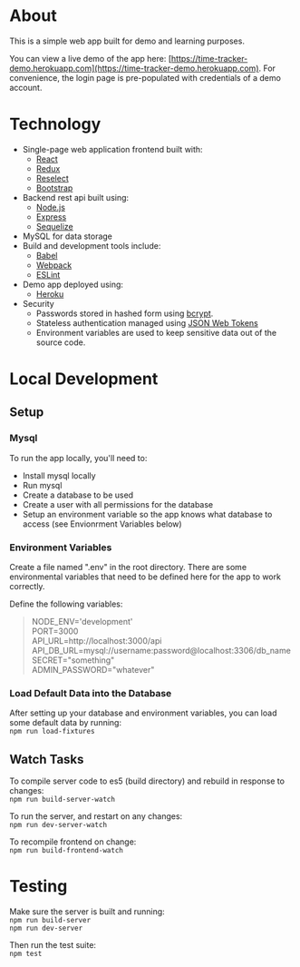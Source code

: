 About
===
This is a simple web app built for demo and learning purposes.

You can view a live demo of the app here: [https://time-tracker-demo.herokuapp.com](https://time-tracker-demo.herokuapp.com). 
For convenience, the login page is pre-populated with credentials of a demo account.


Technology
===
* Single-page web application frontend built with:
    * [React](https://facebook.github.io/react/)
    * [Redux](http://redux.js.org/)
    * [Reselect](https://github.com/reactjs/reselect)
    * [Bootstrap](http://getbootstrap.com/)
* Backend rest api built using:
    * [Node.js](https://nodejs.org/en/)
    * [Express](http://expressjs.com/)
    * [Sequelize](http://docs.sequelizejs.com/)
* MySQL for data storage
* Build and development tools include:
    * [Babel](https://babeljs.io/)
    * [Webpack](https://webpack.github.io/)
    * [ESLint](http://eslint.org/)
* Demo app deployed using:
    * [Heroku](https://www.heroku.com/)
* Security
    * Passwords stored in hashed form using [bcrypt](https://en.wikipedia.org/wiki/Bcrypt).
    * Stateless authentication managed using [JSON Web Tokens](https://jwt.io/)
    * Environment variables are used to keep sensitive data out of the source code.
        
Local Development
===
Setup
---

### Mysql
To run the app locally, you'll need to:
* Install mysql locally
* Run mysql
* Create a database to be used
* Create a user with all permissions for the database
* Setup an environment variable so the app knows what database to access
(see Envionrment Variables below)

### Environment Variables
Create a file named ".env" in the root directory.
There are some environmental variables that need to be defined here 
for the app to work correctly.

Define the following variables:
> NODE_ENV='development'  
> PORT=3000  
> API_URL=http://localhost:3000/api  
> API_DB_URL=mysql://username:password@localhost:3306/db_name  
> SECRET="something"  
> ADMIN_PASSWORD="whatever"  

### Load Default Data into the Database
After setting up your database and environment variables, you can load some default data by running:  
`npm run load-fixtures`

Watch Tasks
---
To compile server code to es5 (build directory) and rebuild in response to changes:  
`npm run build-server-watch`

To run the server, and restart on any changes:  
`npm run dev-server-watch`

To recompile frontend on change:  
`npm run build-frontend-watch`

Testing
===

Make sure the server is built and running:  
`npm run build-server`  
`npm run dev-server`

Then run the test suite:  
`npm test`